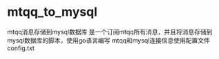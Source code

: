 # mtqq_to_mysql
mtqq消息存储到mysql数据库
是一个订阅mtqq所有消息，并且将消息存储到mysql数据库的脚本，使用go语言编写
mtqq和mysql连接信息使用配置文件config.txt

